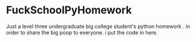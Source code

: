 # FuckSchoolPyHomework
Just a level three undergraduate big college student's python homework .
in order to share the big poop to everyone.
i put the code in here.

